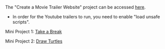 The "Create a Movie Trailer Website" project can be accessed [here](https://rawgit.com/kaishengteh/Introduction-to-Programming-Nanodegree/master/4-Create-a-Movie-Website/Create-a-Movie-Trailer-Website/fresh_tomatoes.html). 
- In order for the Youtube trailers to run, you need to enable "load unsafe scripts".

Mini Project 1: [Take a Break](https://repl.it/@kaishengteh/Take-a-Break)

Mini Project 2: [Draw Turtles](https://repl.it/@kaishengteh/Drawing-Turtles)
